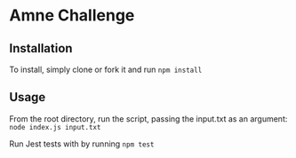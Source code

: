 # Amne Challenge

## Installation

To install, simply clone or fork it and run `npm install`

## Usage

From the root directory, run the script, passing the input.txt as an argument:
`node index.js input.txt`

Run Jest tests with by running `npm test`

